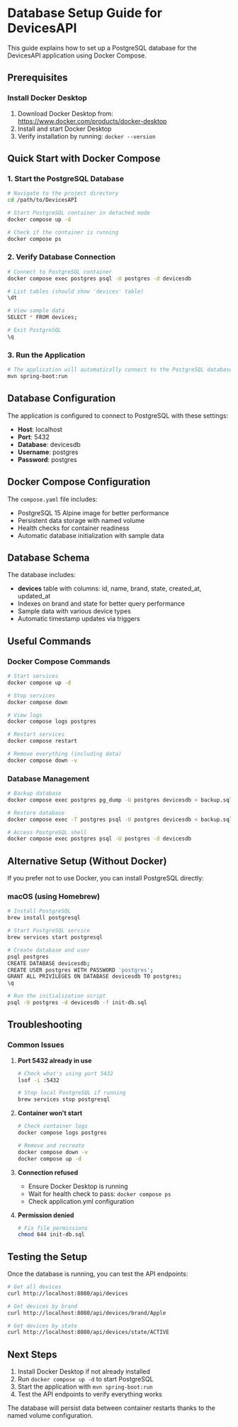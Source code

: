 # Database Setup Guide for DevicesAPI

This guide explains how to set up a PostgreSQL database for the DevicesAPI application using Docker Compose.

## Prerequisites

### Install Docker Desktop
1. Download Docker Desktop from: https://www.docker.com/products/docker-desktop
2. Install and start Docker Desktop
3. Verify installation by running: `docker --version`

## Quick Start with Docker Compose

### 1. Start the PostgreSQL Database
```bash
# Navigate to the project directory
cd /path/to/DevicesAPI

# Start PostgreSQL container in detached mode
docker compose up -d

# Check if the container is running
docker compose ps
```

### 2. Verify Database Connection
```bash
# Connect to PostgreSQL container
docker compose exec postgres psql -U postgres -d devicesdb

# List tables (should show 'devices' table)
\dt

# View sample data
SELECT * FROM devices;

# Exit PostgreSQL
\q
```

### 3. Run the Application
```bash
# The application will automatically connect to the PostgreSQL database
mvn spring-boot:run
```

## Database Configuration

The application is configured to connect to PostgreSQL with these settings:
- **Host**: localhost
- **Port**: 5432
- **Database**: devicesdb
- **Username**: postgres
- **Password**: postgres

## Docker Compose Configuration

The `compose.yaml` file includes:
- PostgreSQL 15 Alpine image for better performance
- Persistent data storage with named volume
- Health checks for container readiness
- Automatic database initialization with sample data

## Database Schema

The database includes:
- **devices** table with columns: id, name, brand, state, created_at, updated_at
- Indexes on brand and state for better query performance
- Sample data with various device types
- Automatic timestamp updates via triggers

## Useful Commands

### Docker Compose Commands
```bash
# Start services
docker compose up -d

# Stop services
docker compose down

# View logs
docker compose logs postgres

# Restart services
docker compose restart

# Remove everything (including data)
docker compose down -v
```

### Database Management
```bash
# Backup database
docker compose exec postgres pg_dump -U postgres devicesdb > backup.sql

# Restore database
docker compose exec -T postgres psql -U postgres devicesdb < backup.sql

# Access PostgreSQL shell
docker compose exec postgres psql -U postgres -d devicesdb
```

## Alternative Setup (Without Docker)

If you prefer not to use Docker, you can install PostgreSQL directly:

### macOS (using Homebrew)
```bash
# Install PostgreSQL
brew install postgresql

# Start PostgreSQL service
brew services start postgresql

# Create database and user
psql postgres
CREATE DATABASE devicesdb;
CREATE USER postgres WITH PASSWORD 'postgres';
GRANT ALL PRIVILEGES ON DATABASE devicesdb TO postgres;
\q

# Run the initialization script
psql -U postgres -d devicesdb -f init-db.sql
```

## Troubleshooting

### Common Issues

1. **Port 5432 already in use**
   ```bash
   # Check what's using port 5432
   lsof -i :5432
   
   # Stop local PostgreSQL if running
   brew services stop postgresql
   ```

2. **Container won't start**
   ```bash
   # Check container logs
   docker compose logs postgres
   
   # Remove and recreate
   docker compose down -v
   docker compose up -d
   ```

3. **Connection refused**
   - Ensure Docker Desktop is running
   - Wait for health check to pass: `docker compose ps`
   - Check application.yml configuration

4. **Permission denied**
   ```bash
   # Fix file permissions
   chmod 644 init-db.sql
   ```

## Testing the Setup

Once the database is running, you can test the API endpoints:

```bash
# Get all devices
curl http://localhost:8080/api/devices

# Get devices by brand
curl http://localhost:8080/api/devices/brand/Apple

# Get devices by state
curl http://localhost:8080/api/devices/state/ACTIVE
```

## Next Steps

1. Install Docker Desktop if not already installed
2. Run `docker compose up -d` to start PostgreSQL
3. Start the application with `mvn spring-boot:run`
4. Test the API endpoints to verify everything works

The database will persist data between container restarts thanks to the named volume configuration.